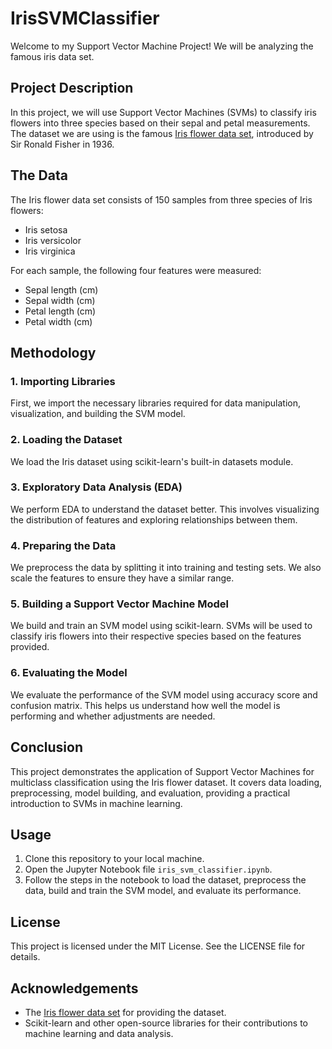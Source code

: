 # IrisSVMClassifier

Welcome to my Support Vector Machine Project! We will be analyzing the famous iris data set.

## Project Description

In this project, we will use Support Vector Machines (SVMs) to classify iris flowers into three species based on their sepal and petal measurements. The dataset we are using is the famous [Iris flower data set](http://en.wikipedia.org/wiki/Iris_flower_data_set), introduced by Sir Ronald Fisher in 1936.

## The Data

The Iris flower data set consists of 150 samples from three species of Iris flowers:
- Iris setosa
- Iris versicolor
- Iris virginica

For each sample, the following four features were measured:
- Sepal length (cm)
- Sepal width (cm)
- Petal length (cm)
- Petal width (cm)

## Methodology

### 1. Importing Libraries

First, we import the necessary libraries required for data manipulation, visualization, and building the SVM model.

### 2. Loading the Dataset

We load the Iris dataset using scikit-learn's built-in datasets module.

### 3. Exploratory Data Analysis (EDA)

We perform EDA to understand the dataset better. This involves visualizing the distribution of features and exploring relationships between them.

### 4. Preparing the Data

We preprocess the data by splitting it into training and testing sets. We also scale the features to ensure they have a similar range.

### 5. Building a Support Vector Machine Model

We build and train an SVM model using scikit-learn. SVMs will be used to classify iris flowers into their respective species based on the features provided.

### 6. Evaluating the Model

We evaluate the performance of the SVM model using accuracy score and confusion matrix. This helps us understand how well the model is performing and whether adjustments are needed.

## Conclusion

This project demonstrates the application of Support Vector Machines for multiclass classification using the Iris flower dataset. It covers data loading, preprocessing, model building, and evaluation, providing a practical introduction to SVMs in machine learning.

## Usage

1. Clone this repository to your local machine.
2. Open the Jupyter Notebook file `iris_svm_classifier.ipynb`.
3. Follow the steps in the notebook to load the dataset, preprocess the data, build and train the SVM model, and evaluate its performance.

## License

This project is licensed under the MIT License. See the LICENSE file for details.

## Acknowledgements

- The [Iris flower data set](http://en.wikipedia.org/wiki/Iris_flower_data_set) for providing the dataset.
- Scikit-learn and other open-source libraries for their contributions to machine learning and data analysis.
